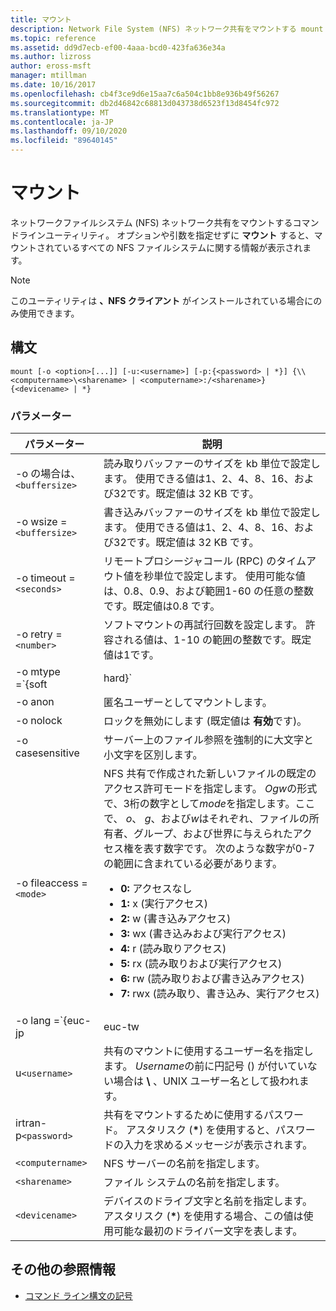 ```yaml
---
title: マウント
description: Network File System (NFS) ネットワーク共有をマウントする mount コマンドのリファレンス記事です。
ms.topic: reference
ms.assetid: dd9d7ecb-ef00-4aaa-bcd0-423fa636e34a
ms.author: lizross
author: eross-msft
manager: mtillman
ms.date: 10/16/2017
ms.openlocfilehash: cb4f3ce9d6e15aa7c6a504c1bb8e936b49f56267
ms.sourcegitcommit: db2d46842c68813d043738d6523f13d8454fc972
ms.translationtype: MT
ms.contentlocale: ja-JP
ms.lasthandoff: 09/10/2020
ms.locfileid: "89640145"
---
```

# <a name="mount"></a>マウント

ネットワークファイルシステム (NFS) ネットワーク共有をマウントするコマンドラインユーティリティ。 オプションや引数を指定せずに **マウント** すると、マウントされているすべての NFS ファイルシステムに関する情報が表示されます。

> [!NOTE]
> このユーティリティは **、NFS クライアント** がインストールされている場合にのみ使用できます。

## <a name="syntax"></a>構文

```
mount [-o <option>[...]] [-u:<username>] [-p:{<password> | *}] {\\<computername>\<sharename> | <computername>:/<sharename>} {<devicename> | *}
```

### <a name="parameters"></a>パラメーター

| パラメーター  | 説明 |
| ---------- | ----------- |
| -o の場合は、`<buffersize>` | 読み取りバッファーのサイズを kb 単位で設定します。 使用できる値は1、2、4、8、16、および32です。既定値は 32 KB です。 |
| -o wsize =`<buffersize>` | 書き込みバッファーのサイズを kb 単位で設定します。 使用できる値は1、2、4、8、16、および32です。既定値は 32 KB です。 |
| -o timeout =`<seconds>` | リモートプロシージャコール (RPC) のタイムアウト値を秒単位で設定します。 使用可能な値は、0.8、0.9、および範囲1-60 の任意の整数です。既定値は0.8 です。 |
| -o retry =`<number>` | ソフトマウントの再試行回数を設定します。 許容される値は、1-10 の範囲の整数です。既定値は1です。 |
| -o mtype =`{soft|hard}` | NFS 共有のマウントの種類を設定します。 既定では、Windows はソフトマウントを使用します。 接続の問題があると、ソフトマウントの時間がより簡単になります。ただし、NFS サーバーの再起動中の i/o 中断を減らすために、ハードマウントを使用することをお勧めします。|
| -o anon | 匿名ユーザーとしてマウントします。 |
| -o nolock | ロックを無効にします (既定値は **有効**です)。 |
| -o casesensitive | サーバー上のファイル参照を強制的に大文字と小文字を区別します。 |
| -o fileaccess =`<mode>` | NFS 共有で作成された新しいファイルの既定のアクセス許可モードを指定します。 *Ogw*の形式で、3桁の数字として*mode*を指定します。ここで、 *o*、 *g*、および*w*はそれぞれ、ファイルの所有者、グループ、および世界に与えられたアクセス権を表す数字です。 次のような数字が0-7 の範囲に含まれている必要があります。<ul><li>**0:** アクセスなし</li><li>**1:** x (実行アクセス)</li><li>**2:** w (書き込みアクセス)</li><li>**3:** wx (書き込みおよび実行アクセス)</li><li>**4:** r (読み取りアクセス)</li><li>**5:** rx (読み取りおよび実行アクセス)</li><li>**6:** rw (読み取りおよび書き込みアクセス)</li><li>**7:** rwx (読み取り、書き込み、実行アクセス)</li></ul> |
| -o lang =`{euc-jp|euc-tw|euc-kr|shift-jis|Big5|Ksc5601|Gb2312-80|Ansi)` | NFS 共有で構成する言語エンコードを指定します。 共有で使用できる言語は1つだけです。 この値には、次のいずれかの値を含めることができます。<ul><li>**euc-jp:** 日本語</li><li>**euc-tw:** 中国語</li><li>**韓国:** 韓国語</li><li>**シフト jis:** 日本語</li><li>**Big5:** 中国語</li><li>**Ksc5601:** 韓国語</li><li>**Gb2312-80:** 簡体字中国語</li><li>**Ansi:** ANSI エンコード</li></ul> |
| u`<username>` | 共有のマウントに使用するユーザー名を指定します。 *Username*の前に円記号 () が付いていない場合は **\\** 、UNIX ユーザー名として扱われます。 |
| irtran-p`<password>` | 共有をマウントするために使用するパスワード。 アスタリスク (**&#42;**) を使用すると、パスワードの入力を求めるメッセージが表示されます。 |
| `<computername>` | NFS サーバーの名前を指定します。 |
| `<sharename>` | ファイル システムの名前を指定します。 |
| `<devicename>` | デバイスのドライブ文字と名前を指定します。 アスタリスク (**&#42;**) を使用する場合、この値は使用可能な最初のドライバー文字を表します。 |

## <a name="additional-references"></a>その他の参照情報

- [コマンド ライン構文の記号](command-line-syntax-key.md)
